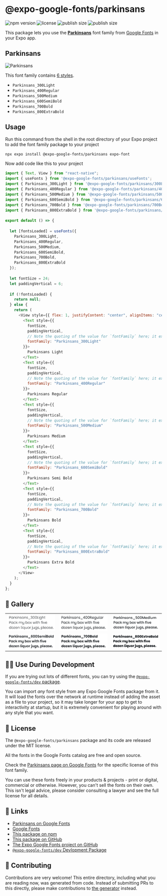 # @expo-google-fonts/parkinsans

![npm version](https://flat.badgen.net/npm/v/@expo-google-fonts/parkinsans)
![license](https://flat.badgen.net/github/license/expo/google-fonts)
![publish size](https://flat.badgen.net/packagephobia/install/@expo-google-fonts/parkinsans)
![publish size](https://flat.badgen.net/packagephobia/publish/@expo-google-fonts/parkinsans)

This package lets you use the [**Parkinsans**](https://fonts.google.com/specimen/Parkinsans) font family from [Google Fonts](https://fonts.google.com/) in your Expo app.

## Parkinsans

![Parkinsans](./font-family.png)

This font family contains [6 styles](#-gallery).

- `Parkinsans_300Light`
- `Parkinsans_400Regular`
- `Parkinsans_500Medium`
- `Parkinsans_600SemiBold`
- `Parkinsans_700Bold`
- `Parkinsans_800ExtraBold`

## Usage

Run this command from the shell in the root directory of your Expo project to add the font family package to your project

```sh
npx expo install @expo-google-fonts/parkinsans expo-font
```

Now add code like this to your project

```js
import { Text, View } from "react-native";
import { useFonts } from '@expo-google-fonts/parkinsans/useFonts';
import { Parkinsans_300Light } from '@expo-google-fonts/parkinsans/300Light';
import { Parkinsans_400Regular } from '@expo-google-fonts/parkinsans/400Regular';
import { Parkinsans_500Medium } from '@expo-google-fonts/parkinsans/500Medium';
import { Parkinsans_600SemiBold } from '@expo-google-fonts/parkinsans/600SemiBold';
import { Parkinsans_700Bold } from '@expo-google-fonts/parkinsans/700Bold';
import { Parkinsans_800ExtraBold } from '@expo-google-fonts/parkinsans/800ExtraBold';

export default () => {

  let [fontsLoaded] = useFonts({
    Parkinsans_300Light, 
    Parkinsans_400Regular, 
    Parkinsans_500Medium, 
    Parkinsans_600SemiBold, 
    Parkinsans_700Bold, 
    Parkinsans_800ExtraBold
  });

  let fontSize = 24;
  let paddingVertical = 6;

  if (!fontsLoaded) {
    return null;
  } else {
    return (
      <View style={{ flex: 1, justifyContent: "center", alignItems: "center" }}>
        <Text style={{
          fontSize,
          paddingVertical,
          // Note the quoting of the value for `fontFamily` here; it expects a string!
          fontFamily: "Parkinsans_300Light"
        }}>
          Parkinsans Light
        </Text>
        <Text style={{
          fontSize,
          paddingVertical,
          // Note the quoting of the value for `fontFamily` here; it expects a string!
          fontFamily: "Parkinsans_400Regular"
        }}>
          Parkinsans Regular
        </Text>
        <Text style={{
          fontSize,
          paddingVertical,
          // Note the quoting of the value for `fontFamily` here; it expects a string!
          fontFamily: "Parkinsans_500Medium"
        }}>
          Parkinsans Medium
        </Text>
        <Text style={{
          fontSize,
          paddingVertical,
          // Note the quoting of the value for `fontFamily` here; it expects a string!
          fontFamily: "Parkinsans_600SemiBold"
        }}>
          Parkinsans Semi Bold
        </Text>
        <Text style={{
          fontSize,
          paddingVertical,
          // Note the quoting of the value for `fontFamily` here; it expects a string!
          fontFamily: "Parkinsans_700Bold"
        }}>
          Parkinsans Bold
        </Text>
        <Text style={{
          fontSize,
          paddingVertical,
          // Note the quoting of the value for `fontFamily` here; it expects a string!
          fontFamily: "Parkinsans_800ExtraBold"
        }}>
          Parkinsans Extra Bold
        </Text>
      </View>
    );
  }
};
```

## 🔡 Gallery


||||
|-|-|-|
|![Parkinsans_300Light](./300Light/Parkinsans_300Light.ttf.png)|![Parkinsans_400Regular](./400Regular/Parkinsans_400Regular.ttf.png)|![Parkinsans_500Medium](./500Medium/Parkinsans_500Medium.ttf.png)||
|![Parkinsans_600SemiBold](./600SemiBold/Parkinsans_600SemiBold.ttf.png)|![Parkinsans_700Bold](./700Bold/Parkinsans_700Bold.ttf.png)|![Parkinsans_800ExtraBold](./800ExtraBold/Parkinsans_800ExtraBold.ttf.png)||


## 👩‍💻 Use During Development

If you are trying out lots of different fonts, you can try using the [`@expo-google-fonts/dev` package](https://github.com/expo/google-fonts/tree/master/font-packages/dev#readme).

You can import _any_ font style from any Expo Google Fonts package from it. It will load the fonts over the network at runtime instead of adding the asset as a file to your project, so it may take longer for your app to get to interactivity at startup, but it is extremely convenient for playing around with any style that you want.


## 📖 License

The `@expo-google-fonts/parkinsans` package and its code are released under the MIT license.

All the fonts in the Google Fonts catalog are free and open source.

Check the [Parkinsans page on Google Fonts](https://fonts.google.com/specimen/Parkinsans) for the specific license of this font family.

You can use these fonts freely in your products & projects - print or digital, commercial or otherwise. However, you can't sell the fonts on their own. This isn't legal advice, please consider consulting a lawyer and see the full license for all details.

## 🔗 Links

- [Parkinsans on Google Fonts](https://fonts.google.com/specimen/Parkinsans)
- [Google Fonts](https://fonts.google.com/)
- [This package on npm](https://www.npmjs.com/package/@expo-google-fonts/parkinsans)
- [This package on GitHub](https://github.com/expo/google-fonts/tree/master/font-packages/parkinsans)
- [The Expo Google Fonts project on GitHub](https://github.com/expo/google-fonts)
- [`@expo-google-fonts/dev` Devlopment Package](https://github.com/expo/google-fonts/tree/master/font-packages/dev)

## 🤝 Contributing

Contributions are very welcome! This entire directory, including what you are reading now, was generated from code. Instead of submitting PRs to this directly, please make contributions to [the generator](https://github.com/expo/google-fonts/tree/master/packages/generator) instead.

